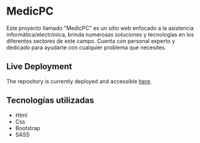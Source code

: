# MedicPC

Este proyecto llamado "MedicPC" es un sitio web enfocado a la asistencia informática/electrónica, brinda numerosas soluciones y tecnologías en los diferentes sectores de este campo. Cuenta con personal experto y dedicado para ayudarte con cualquier problema que necesites.

## Live Deployment

The repository is currently deployed and accessible [here](https://jonathanavp7.github.io/comision-39315/). 

## Tecnologías utilizadas

 - Html
 - Css
 - Bootstrap
 - SASS